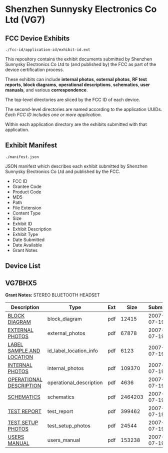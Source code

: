 # Shenzhen Sunnysky Electronics Co Ltd (VG7)
## FCC Device Exhibits

```
./fcc-id/application-id/exhibit-id.ext
```

This repository contains the exhibit documents submitted by Shenzhen Sunnysky Electronics Co Ltd to (and published by) the FCC as part of the device certification process.

These exhibits can include **internal photos**, **external photos**, **RF test reports**, **block diagrams**, **operational descriptions**, **schematics**, **user manuals**, and various **correspondence**.

The top-level directories are sliced by the FCC ID of each device.

The second-level directories are named according to the application UUIDs. *Each FCC ID includes one or more application.*

Within each application directory are the exhibits submitted with that application. 

## Exhibit Manifest

```
./manifest.json
```

JSON manifest which describes each exhibit submitted by Shenzhen Sunnysky Electronics Co Ltd and published by the FCC.

- FCC ID
- Grantee Code
- Product Code
- MD5
- Path
- File Extension
- Content Type
- Size
- Exhibit ID
- Exhibit Description
- Exhibit Type
- Date Submitted
- Date Available
- Grant Notes

## Device List
## VG7BHX5
**Grant Notes:** STEREO BLUETOOTH HEADSET

| Description | Type | Ext | Size | Submitted | Available |
| ----------- | ---- | --- | ---- | --------- | --------- |
| [BLOCK DIAGRAM](VG7BHX5/accea06ba2535c4ec4b02bd56245a2ad/818242.pdf) | block_diagram | pdf | 12415 | 2007-07-19 | 2007-07-19 |
| [EXTERNAL PHOTOS](VG7BHX5/accea06ba2535c4ec4b02bd56245a2ad/818244.pdf) | external_photos | pdf | 67878 | 2007-07-19 | 2007-07-19 |
| [LABEL SAMPLE AND LOCATION](VG7BHX5/accea06ba2535c4ec4b02bd56245a2ad/818247.pdf) | id_label_location_info | pdf | 6123 | 2007-07-19 | 2007-07-19 |
| [INTERNAL PHOTOS](VG7BHX5/accea06ba2535c4ec4b02bd56245a2ad/818246.pdf) | internal_photos | pdf | 109370 | 2007-07-19 | 2007-07-19 |
| [OPERATIONAL DESCRIPTION](VG7BHX5/accea06ba2535c4ec4b02bd56245a2ad/818249.pdf) | operational_description | pdf | 4636 | 2007-07-19 | 2007-07-19 |
| [SCHEMATICS](VG7BHX5/accea06ba2535c4ec4b02bd56245a2ad/818251.pdf) | schematics | pdf | 2464203 | 2007-07-19 | 2007-07-19 |
| [TEST REPORT](VG7BHX5/accea06ba2535c4ec4b02bd56245a2ad/818253.pdf) | test_report | pdf | 399462 | 2007-07-19 | 2007-07-19 |
| [TEST SETUP PHOTOS](VG7BHX5/accea06ba2535c4ec4b02bd56245a2ad/818254.pdf) | test_setup_photos | pdf | 24544 | 2007-07-19 | 2007-07-19 |
| [USERS MANUAL](VG7BHX5/accea06ba2535c4ec4b02bd56245a2ad/818255.pdf) | users_manual | pdf | 153238 | 2007-07-19 | 2007-07-19 |
